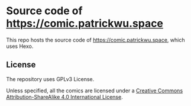 # Source code of <https://comic.patrickwu.space>

This repo hosts the source code of <https://comic.patrickwu.space>, which uses Hexo.

## License

The repository uses GPLv3 License.

Unless specified, all the comics are licensed under a <a rel="license" href="http://creativecommons.org/licenses/by-sa/4.0/">Creative Commons Attribution-ShareAlike 4.0 International License</a>.